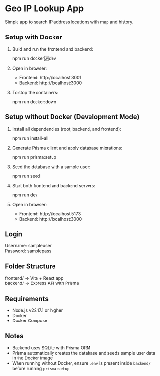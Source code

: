 # Geo IP Lookup App

Simple app to search IP address locations with map and history.

## Setup with Docker

1. Build and run the frontend and backend:

   npm run docker:up:dev

2. Open in browser:

   - Frontend: http://localhost:3001  
   - Backend: http://localhost:3000

3. To stop the containers:

   npm run docker:down

## Setup without Docker (Development Mode)

1. Install all dependencies (root, backend, and frontend):

   npm run install-all

2. Generate Prisma client and apply database migrations:

   npm run prisma:setup

3. Seed the database with a sample user:

   npm run seed

4. Start both frontend and backend servers:

   npm run dev

5. Open in browser:

   - Frontend: http://localhost:5173  
   - Backend: http://localhost:3000

## Login

Username: sampleuser  
Password: samplepass

## Folder Structure

frontend/  → Vite + React app  
backend/   → Express API with Prisma

## Requirements

- Node.js v22.17.1 or higher  
- Docker  
- Docker Compose

## Notes

- Backend uses SQLite with Prisma ORM  
- Prisma automatically creates the database and seeds sample user data in the Docker image  
- When running without Docker, ensure `.env` is present inside `backend/` before running `prisma:setup`
